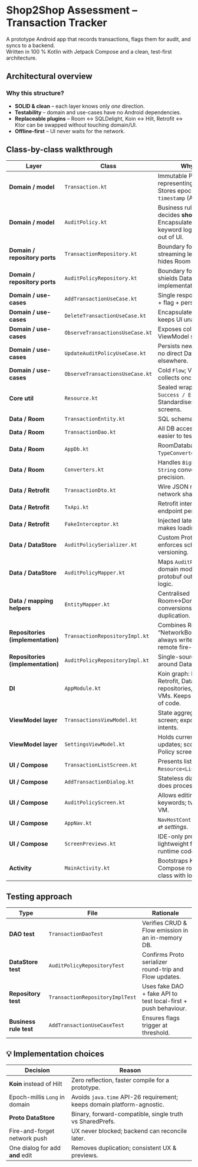 # Shop2Shop Assessment – Transaction Tracker

A prototype Android app that records transactions, flags them for audit, and
syncs to a backend.  
Written in 100 % Kotlin with Jetpack Compose and a clean, test-first
architecture.


## Architectural overview

### Why this structure?
* **SOLID & clean** – each layer knows only *one* direction.
* **Testability** – domain and use-cases have no Android dependencies.
* **Replaceable plugins** – Room ↔ SQLDelight, Koin ↔ Hilt, Retrofit ↔ Ktor
  can be swapped without touching domain/UI.
* **Offline-first** – UI never waits for the network.

## Class-by-class walkthrough
| Layer                             | Class                           | Why it exists |
|-----------------------------------|---------------------------------|---------------|
| **Domain / model**                | `Transaction.kt`                | Immutable POJO representing a ledger entry. Stores epoch-millis `timestamp` (API 24-safe). |
| **Domain / model**                | `AuditPolicy.kt`                | Business rule object that decides **shouldFlag(tx)**. Encapsulates threshold and keyword logic – keeps rules out of UI. |
| **Domain / repository ports**     | `TransactionRepository.kt`      | Boundary for CRUD + streaming ledger changes; hides Room / network. |
| **Domain / repository ports**     | `AuditPolicyRepository.kt`      | Boundary for policy storage; shields DataStore implementation. |
| **Domain / use-cases**            | `AddTransactionUseCase.kt`      | Single responsibility: validate + flag + persist + push. |
| **Domain / use-cases**            | `DeleteTransactionUseCase.kt`   | Encapsulates removal logic; keeps UI unaware of DAO. |
| **Domain / use-cases**            | `ObserveTransactionsUseCase.kt` | Exposes cold Flow; simplifies ViewModel subscription. |
| **Domain / use-cases**            | `UpdateAuditPolicyUseCase.kt`   | Persists new rules atomically; no direct DataStore calls elsewhere. |
| **Domain / use-cases**            | `ObserveTransactionsUseCase.kt` | Cold `Flow`; ViewModel collects once. |
| **Core util**                     | `Resource.kt`                   | Sealed wrapper → `Loading / Success / Error`. Standardises state across screens. |
| **Data / Room**                   | `TransactionEntity.kt`          | SQL schema + primary key. |
| **Data / Room**                   | `TransactionDao.kt`             | All DB access in one place → easier to test and migrate. |
| **Data / Room**                   | `AppDb.kt`                      | RoomDatabase with `TypeConverters` registered. |
| **Data / Room**                   | `Converters.kt`                 | Handles `BigDecimal` ↔ `String` conversion to keep precision. |
| **Data / Retrofit**               | `TransactionDto.kt`             | Wire JSON model; isolates network shape from domain. |
| **Data / Retrofit**               | `TxApi.kt`                      | Retrofit interface – one endpoint per REST op. |
| **Data / Retrofit**               | `FakeInterceptor.kt`            | Injected latency for demos; makes loading states visible. |
| **Data / DataStore**              | `AuditPolicySerializer.kt`      | Custom Proto serializer – enforces schema & versioning. |
| **Data / DataStore**              | `AuditPolicyMapper.kt`          | Maps `AuditPolicyProto` ↔ domain model. Keeps protobuf out of business logic. |
| **Data / mapping helpers**        | `EntityMapper.kt`               | Centralised Room↔Domain↔Dto conversions; avoids duplication. |
| **Repositories (implementation)** | `TransactionRepositoryImpl.kt`  | Combines Room + Retrofit → “NetworkBound” pattern: always write local, push remote fire-and-forget. |
| **Repositories (implementation)** | `AuditPolicyRepositoryImpl.kt`  | Single-source-of-truth store around DataStore Flow. |
| **DI**                            | `AppModule.kt`                  | Koin graph: binds DB, Retrofit, DataStore, repositories, use-cases, VMs. Keeps composition out of code. |
| **ViewModel layer**               | `TransactionsViewModel.kt`      | State aggregator for list screen; exposes `add`, `delete` intents. |
| **ViewModel layer**               | `SettingsViewModel.kt`          | Holds current policy & updates; scoped to Audit Policy screen. |
| **UI / Compose**                  | `TransactionListScreen.kt`      | Presents list + FAB; collects `Resource<List<Transaction>>`. |
| **UI / Compose**                  | `AddTransactionDialog.kt`       | Stateless dialog; ViewModel does processing. |
| **UI / Compose**                  | `AuditPolicyScreen.kt`          | Allows editing threshold + keywords; two-way binds to VM. |
| **UI / Compose**                  | `AppNav.kt`                     | `NavHostController` routes: *list* ⇄ *settings*. |
| **UI / Compose**                  | `ScreenPreviews.kt`             | IDE-only previews with lightweight fakes – keep runtime code pristine. |
| **Activity**                      | `MainActivity.kt`               | Bootstraps Koin and sets Compose root. Only Android class with logic. |

## Testing approach
| Type | File | Rationale |
|------|------|-----------|
| **DAO test** | `TransactionDaoTest` | Verifies CRUD & Flow emission in an in-memory DB. |
| **DataStore test** | `AuditPolicyRepositoryTest` | Confirms Proto serializer round-trip and Flow updates. |
| **Repository test** | `TransactionRepositoryImplTest` | Uses fake DAO + fake API to test local-first + push behaviour. |
| **Business rule test** | `AddTransactionUseCaseTest` | Ensures flags trigger at threshold. |


## 💡 Implementation choices
| Decision | Reason |
|----------|--------|
| **Koin** instead of Hilt | Zero reflection, faster compile for a prototype. |
| Epoch-millis `Long` in domain | Avoids `java.time` API-26 requirement; keeps domain platform-agnostic. |
| **Proto DataStore** | Binary, forward-compatible, single truth vs SharedPrefs. |
| Fire-and-forget network push | UX never blocked; backend can reconcile later. |
| One dialog for add **and** edit | Removes duplication; consistent UX & previews. |

